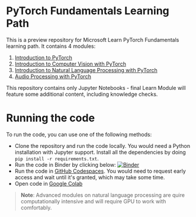 # PyTorch Fundamentals Learning Path

This is a preview repository for Microsoft Learn PyTorch Fundamentals learning path. It contains 4 modules:

1. [Introduction to PyTorch](1-intro-to-pytorch)
1. [Introduction to Computer Vision with PyTorch](2-computer-vision-pytorch)
1. [Introduction to Natural Language Processing with PyTorch](3-nlp-pytorch)
1. [Audio Processing with PyTorch](4-audio-pytorch)

This repository contains only Jupyter Notebooks - final Learn Module will feature some additional content, including knowledge checks.

# Running the code

To run the code, you can use one of the following methods:

* Clone the repository and run the code locally. You would need a Python installation with Jupyter support. Install all the dependencies by doing `pip install -r requirements.txt`.
* Run the code in Binder by clicking below:
[![Binder](https://mybinder.org/badge_logo.svg)](https://mybinder.org/v2/gh/shwars/pytorchcourse-preview/main)
* Run the code in [GitHub Codespaces](https://github.com/features/codespaces). You would need to request early access and wait until it's granted, which may take some time.
* Open code in [Google Colab](http://colab.research.google.com/)

> **Note**: Advanced modules on natural language processing are quire computationally intensive and will require GPU to work with comfortably.  


